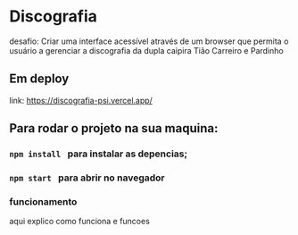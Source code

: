 # Discografia
desafio: Criar uma interface acessível através de um browser que permita o usuário a gerenciar a
discografia da dupla caipira Tião Carreiro e Pardinho

## Em deploy
link: https://discografia-psi.vercel.app/

## Para rodar o projeto na sua maquina:
### `npm install ` para instalar as depencias;
### `npm start ` para abrir no navegador

### funcionamento
aqui explico como funciona e funcoes


